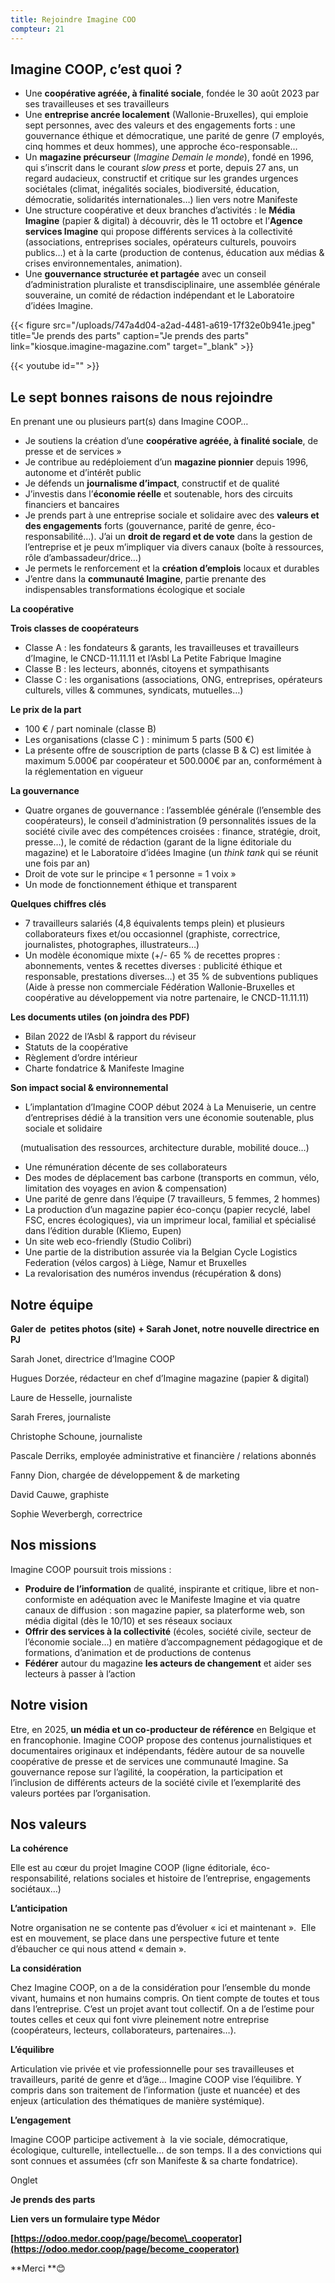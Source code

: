```yaml
---
title: Rejoindre Imagine COO
compteur: 21
---
```

## **Imagine COOP, c’est quoi ?**

* Une **coopérative agréée, à finalité sociale**, fondée le 30 août 2023 par ses travailleuses et ses travailleurs
* Une **entreprise ancrée localement** (Wallonie-Bruxelles), qui emploie sept personnes, avec des valeurs et des engagements forts : une gouvernance éthique et démocratique, une parité de genre (7 employés, cinq hommes et deux hommes), une approche éco-responsable…
* Un **magazine précurseur** (*Imagine Demain le monde*), fondé en 1996, qui s’inscrit dans le courant *slow press* et porte, depuis 27 ans, un regard audacieux, constructif et critique sur les grandes urgences sociétales (climat, inégalités sociales, biodiversité, éducation, démocratie, solidarités internationales…) lien vers notre Manifeste
* Une structure coopérative et deux branches d’activités : le **Média Imagine** (papier & digital) à découvrir, dès le 11 octobre et l’**Agence services Imagine** qui propose différents services à la collectivité (associations, entreprises sociales, opérateurs culturels, pouvoirs publics…) et à la carte (production de contenus, éducation aux médias & crises environnementales, animation).
* Une **gouvernance structurée et partagée** avec un conseil d’administration pluraliste et transdisciplinaire, une assemblée générale souveraine, un comité de rédaction indépendant et le Laboratoire d’idées Imagine.

{{< figure src="/uploads/747a4d04-a2ad-4481-a619-17f32e0b941e.jpeg" title="Je prends des parts" caption="Je prends des parts" link="kiosque.imagine-magazine.com" target="_blank" >}}

{{< youtube id="" >}}

## **Le sept bonnes raisons de nous rejoindre**

En prenant une ou plusieurs part(s) dans Imagine COOP…

* Je soutiens la création d’une **coopérative agréée, à finalité sociale**, de presse et de services »
* Je contribue au redéploiement d’un **magazine pionnier** depuis 1996, autonome et d’intérêt public
* Je défends un **journalisme d’impact**, constructif et de qualité
* J’investis dans l’**économie réelle** et soutenable, hors des circuits financiers et bancaires
* Je prends part à une entreprise sociale et solidaire avec des **valeurs et des engagements** forts (gouvernance, parité de genre, éco-responsabilité…). J’ai un **droit de regard et de vote** dans la gestion de l’entreprise et je peux m’impliquer via divers canaux (boîte à ressources, rôle d’ambassadeur/drice…)
* Je permets le renforcement et la **création d’emplois** locaux et durables
* J’entre dans la **communauté Imagine**, partie prenante des indispensables transformations écologique et sociale

**La coopérative**

**Trois classes de coopérateurs**

* Classe A : les fondateurs & garants, les travailleuses et travailleurs d’Imagine, le CNCD-11.11.11 et l’Asbl La Petite Fabrique Imagine
* Classe B : les lecteurs, abonnés, citoyens et sympathisants
* Classe C : les organisations (associations, ONG, entreprises, opérateurs culturels, villes & communes, syndicats, mutuelles…)

**Le prix de la part**

* 100 € / part nominale (classe B)
* Les organisations (classe C ) : minimum 5 parts (500 €)
* La présente offre de souscription de parts (classe B & C) est limitée à maximum 5.000€ par coopérateur et 500.000€ par an, conformément à la réglementation en vigueur

**La gouvernance**

* Quatre organes de gouvernance : l’assemblée générale (l’ensemble des coopérateurs), le conseil d’administration (9 personnalités issues de la société civile avec des compétences croisées : finance, stratégie, droit, presse…), le comité de rédaction (garant de la ligne éditoriale du magazine) et le Laboratoire d’idées Imagine (un *think tank* qui se réunit une fois par an)
* Droit de vote sur le principe « 1 personne = 1 voix »
* Un mode de fonctionnement éthique et transparent

**Quelques chiffres clés**

* 7 travailleurs salariés (4,8 équivalents temps plein) et plusieurs collaborateurs fixes et/ou occasionnel (graphiste, correctrice, journalistes, photographes, illustrateurs…)
* Un modèle économique mixte (+/- 65 % de recettes propres : abonnements, ventes & recettes diverses : publicité éthique et responsable, prestations diverses…) et 35 % de subventions publiques (Aide à presse non commerciale Fédération Wallonie-Bruxelles et coopérative au développement via notre partenaire, le CNCD-11.11.11)

**Les documents utiles** **(on joindra des PDF)**

* Bilan 2022 de l’Asbl & rapport du réviseur
* Statuts de la coopérative
* Règlement d’ordre intérieur
* Charte fondatrice & Manifeste Imagine

**Son impact social & environnemental**

* L’implantation d’Imagine COOP début 2024 à La Menuiserie, un centre d’entreprises dédié à la transition vers une économie soutenable, plus sociale et solidaire

&nbsp; &nbsp; (mutualisation des ressources, architecture durable, mobilité douce…)

* Une rémunération décente de ses collaborateurs
* Des modes de déplacement bas carbone (transports en commun, vélo, limitation des voyages en avion & compensation)
* Une parité de genre dans l’équipe (7 travailleurs, 5 femmes, 2 hommes)
* La production d’un magazine papier éco-conçu (papier recyclé, label FSC, encres écologiques), via un imprimeur local, familial et spécialisé dans l’édition durable (Kliemo, Eupen)
* Un site web eco-friendly (Studio Colibri)
* Une partie de la distribution assurée via la Belgian Cycle Logistics Federation (vélos cargos) à Liège, Namur et Bruxelles
* La revalorisation des numéros invendus (récupération & dons)

## **Notre équipe**

**Galer de&nbsp; petites photos (site)** **\+ Sarah Jonet, notre nouvelle directrice en PJ**

Sarah Jonet, directrice d’Imagine COOP

Hugues Dorzée, rédacteur en chef d’Imagine magazine (papier & digital)

Laure de Hesselle, journaliste

Sarah Freres, journaliste

Christophe Schoune, journaliste

Pascale Derriks, employée administrative et financière / relations abonnés

Fanny Dion, chargée de développement & de marketing

David Cauwe, graphiste

Sophie Weverbergh, correctrice

## **Nos missions**

Imagine COOP poursuit trois missions :

* **Produire de l’information** de qualité, inspirante et critique, libre et non-conformiste en adéquation avec le Manifeste Imagine et via quatre canaux de diffusion : son magazine papier, sa platerforme web, son média digital (dès le 10/10) et ses réseaux sociaux
* **Offrir des services à la collectivité** (écoles, société civile, secteur de l’économie sociale…) en matière d’accompagnement pédagogique et de formations, d’animation et de productions de contenus
* **Fédérer** autour du magazine **les acteurs de changement** et aider ses lecteurs à passer à l’action

## **Notre vision**

Etre, en 2025, **un média et un co-producteur de référence** en Belgique et en francophonie. Imagine COOP propose des contenus journalistiques et documentaires originaux et indépendants, fédère autour de sa nouvelle coopérative de presse et de services une communauté Imagine. Sa gouvernance repose sur l’agilité, la coopération, la participation et l’inclusion de différents acteurs de la société civile et l’exemplarité des valeurs portées par l’organisation.

## **Nos valeurs**

**La cohérence**

Elle est au cœur du projet Imagine COOP (ligne éditoriale, éco-responsabilité, relations sociales et histoire de l’entreprise, engagements sociétaux…)

**L’anticipation**

Notre organisation ne se contente pas d’évoluer « ici et maintenant ».&nbsp; Elle est en mouvement, se place dans une perspective future et tente d’ébaucher ce qui nous attend « demain ».&nbsp;

**La considération**

Chez Imagine COOP, on a de la considération pour l’ensemble du monde vivant, humains et non humains compris. On tient compte de toutes et tous dans l’entreprise. C’est un projet avant tout collectif. On a de l’estime pour toutes celles et ceux qui font vivre pleinement notre entreprise (coopérateurs, lecteurs, collaborateurs, partenaires…).

**L’équilibre**&nbsp;

Articulation vie privée et vie professionnelle pour ses travailleuses et travailleurs, parité de genre et d’âge… Imagine COOP vise l’équilibre. Y compris dans son traitement de l’information (juste et nuancée) et des enjeux (articulation des thématiques de manière systémique).

**L’engagement**

Imagine COOP participe activement à&nbsp; la vie sociale, démocratique, écologique, culturelle, intellectuelle… de son temps. Il a des convictions qui sont connues et assumées (cfr son Manifeste & sa charte fondatrice).

Onglet

**Je prends des parts**

**Lien vers un formulaire type Médor**

**[https://odoo.medor.coop/page/become\_cooperator](https://odoo.medor.coop/page/become_cooperator)**

\*\*Merci \*\*😊